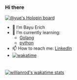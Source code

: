 ### Hi there
[![@yue's Holopin board](https://holopin.io/api/user/board?user=yue)](https://holopin.io/@yue)
- 👋 I’m Bayu Erich 
- 🌱 I’m currently learning: 
  + [Golang](https://golang.org/)
  + [python](https://www.python.org/)
- 📫 How to reach me: [LinkedIn](https://www.linkedin.com/in/bayuerich/)
- [![wakatime](https://wakatime.com/badge/user/b642d58c-7a7f-424c-bf74-8651af920de6.svg)](https://wakatime.com/@b642d58c-7a7f-424c-bf74-8651af920de6)

# 
<!-- [![Top Langs](https://github-readme-stats.vercel.app/api/top-langs/?username=bayue48b&langs_count=8&show_icons=true&theme=radical&hide=html,php,scss)](https://www.github.com/bayue48/bayue48) -->
[![willianrod's wakatime stats](https://github-readme-stats.vercel.app/api/wakatime?username=bayue48)](https://github.com/anuraghazra/github-readme-stats)

